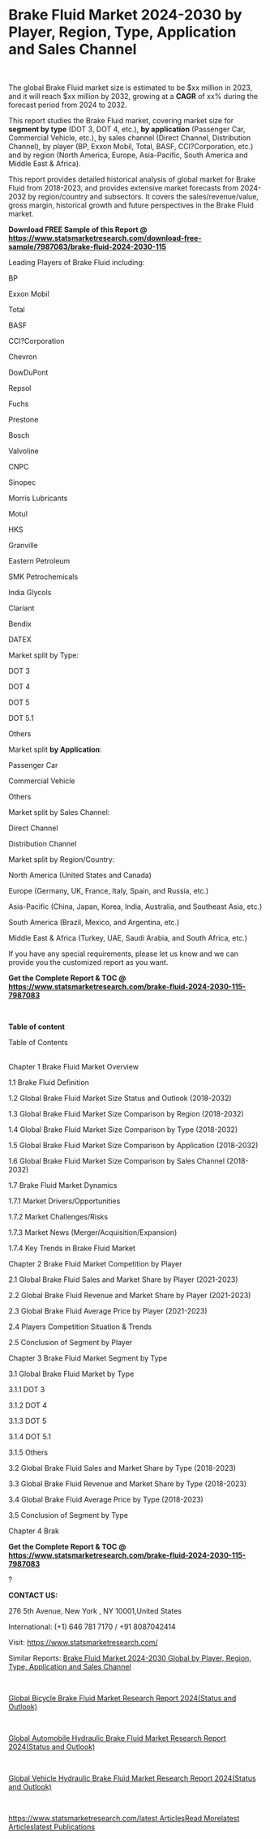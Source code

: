 <h1>Brake Fluid Market 2024-2030 by Player, Region, Type, Application and Sales Channel</h1><br/><p>The global Brake Fluid market size is estimated to be $xx million in 2023, and it will reach $xx million by 2032, growing at a <strong>CAGR</strong> of xx% during the forecast period from 2024 to 2032.</p>
 
 
 
 <p>This report studies the Brake Fluid market, covering market size for <strong>segment by type</strong> (DOT 3, DOT 4, etc.), <strong>by application</strong> (Passenger Car, Commercial Vehicle, etc.), by sales channel (Direct Channel, Distribution Channel), by player (BP, Exxon Mobil, Total, BASF, CCI?Corporation, etc.) and by region (North America, Europe, Asia-Pacific, South America and Middle East & Africa).</p>
 
 
 
 <p>This report provides detailed historical analysis of global market for Brake Fluid from 2018-2023, and provides extensive market forecasts from 2024-2032 by region/country and subsectors. It covers the sales/revenue/value, gross margin, historical growth and future perspectives in the Brake Fluid market.</p>
 
 
 
 <p><strong>Download FREE Sample of this Report @ <a href="https://www.statsmarketresearch.com/download-free-sample/7987083/brake-fluid-2024-2030-115">https://www.statsmarketresearch.com/download-free-sample/7987083/brake-fluid-2024-2030-115</a></strong></p>
 
 
 
 <p>Leading Players of Brake Fluid including:</p>
 
 
 
 <p>BP</p>
 
 
 
 <p>Exxon Mobil</p>
 
 
 
 <p>Total</p>
 
 
 
 <p>BASF</p>
 
 
 
 <p>CCI?Corporation</p>
 
 
 
 <p>Chevron</p>
 
 
 
 <p>DowDuPont</p>
 
 
 
 <p>Repsol</p>
 
 
 
 <p>Fuchs</p>
 
 
 
 <p>Prestone</p>
 
 
 
 <p>Bosch</p>
 
 
 
 <p>Valvoline</p>
 
 
 
 <p>CNPC</p>
 
 
 
 <p>Sinopec</p>
 
 
 
 <p>Morris Lubricants</p>
 
 
 
 <p>Motul</p>
 
 
 
 <p>HKS</p>
 
 
 
 <p>Granville</p>
 
 
 
 <p>Eastern Petroleum</p>
 
 
 
 <p>SMK Petrochemicals</p>
 
 
 
 <p>India Glycols</p>
 
 
 
 <p>Clariant</p>
 
 
 
 <p>Bendix</p>
 
 
 
 <p>DATEX</p>
 
 
 
 <p>Market split by Type:</p>
 
 
 
 <p>DOT 3</p>
 
 
 
 <p>DOT 4</p>
 
 
 
 <p>DOT 5</p>
 
 
 
 <p>DOT 5.1</p>
 
 
 
 <p>Others</p>
 
 
 
 <p>Market split <strong>by Application</strong>:</p>
 
 
 
 <p>Passenger Car</p>
 
 
 
 <p>Commercial Vehicle</p>
 
 
 
 <p>Others</p>
 
 
 
 <p>Market split by Sales Channel:</p>
 
 
 
 <p>Direct Channel</p>
 
 
 
 <p>Distribution Channel</p>
 
 
 
 <p>Market split by Region/Country:</p>
 
 
 
 <p>North America (United States and Canada)</p>
 
 
 
 <p>Europe (Germany, UK, France, Italy, Spain, and Russia, etc.)</p>
 
 
 
 <p>Asia-Pacific (China, Japan, Korea, India, Australia, and Southeast Asia, etc.)</p>
 
 
 
 <p>South America (Brazil, Mexico, and Argentina, etc.)</p>
 
 
 
 <p>Middle East & Africa (Turkey, UAE, Saudi Arabia, and South Africa, etc.)</p>
 
 
 
 <p>If you have any special requirements, please let us know and we can provide you the customized report as you want.</p>
 
 
 
 <div><b>Get the Complete Report & TOC @ <a href="https://www.statsmarketresearch.com/brake-fluid-2024-2030-115-7987083">https://www.statsmarketresearch.com/brake-fluid-2024-2030-115-7987083</a></b></div>
 
 
 
 <p><br />
 
 <b>Table of content</b></p>
 
 
 
 <p>Table of Contents<br />
 
 <br />
 
 Chapter 1 Brake Fluid Market Overview<br />
 
 1.1 Brake Fluid Definition<br />
 
 1.2 Global Brake Fluid Market Size Status and Outlook (2018-2032)<br />
 
 1.3 Global Brake Fluid Market Size Comparison by Region (2018-2032)<br />
 
 1.4 Global Brake Fluid Market Size Comparison by Type (2018-2032)<br />
 
 1.5 Global Brake Fluid Market Size Comparison by Application (2018-2032)<br />
 
 1.6 Global Brake Fluid Market Size Comparison by Sales Channel (2018-2032)<br />
 
 1.7 Brake Fluid Market Dynamics<br />
 
 1.7.1 Market Drivers/Opportunities<br />
 
 1.7.2 Market Challenges/Risks<br />
 
 1.7.3 Market News (Merger/Acquisition/Expansion)<br />
 
 1.7.4 Key Trends in Brake Fluid Market<br />
 
 Chapter 2 Brake Fluid Market Competition by Player<br />
 
 2.1 Global Brake Fluid Sales and Market Share by Player (2021-2023)<br />
 
 2.2 Global Brake Fluid Revenue and Market Share by Player (2021-2023)<br />
 
 2.3 Global Brake Fluid Average Price by Player (2021-2023)<br />
 
 2.4 Players Competition Situation & Trends<br />
 
 2.5 Conclusion of Segment by Player<br />
 
 Chapter 3 Brake Fluid Market Segment by Type<br />
 
 3.1 Global Brake Fluid Market by Type<br />
 
 3.1.1 DOT 3<br />
 
 3.1.2 DOT 4<br />
 
 3.1.3 DOT 5<br />
 
 3.1.4 DOT 5.1<br />
 
 3.1.5 Others<br />
 
 3.2 Global Brake Fluid Sales and Market Share by Type (2018-2023)<br />
 
 3.3 Global Brake Fluid Revenue and Market Share by Type (2018-2023)<br />
 
 3.4 Global Brake Fluid Average Price by Type (2018-2023)<br />
 
 3.5 Conclusion of Segment by Type<br />
 
 Chapter 4 Brak</p>
 
 
 
 <div><b>Get the Complete Report & TOC @ <a href="https://www.statsmarketresearch.com/brake-fluid-2024-2030-115-7987083">https://www.statsmarketresearch.com/brake-fluid-2024-2030-115-7987083</a></b></div>
 
 
 
 <p>? </p>
 
 
 
 <p><b>CONTACT US:</b><br />
 
 276 5th Avenue, New York , NY 10001,United States<br />
 
 International: (+1) 646 781 7170 / +91 8087042414<br />
 
 Visit: <a href="https://www.statsmarketresearch.com/">https://www.statsmarketresearch.com/</a><br />
 
 Similar Reports: <a href="https://www.statsmarketresearch.com/brake-fluid-2024-2030-115-7987083">Brake Fluid Market 2024-2030 Global by Player, Region, Type, Application and Sales Channel</a><br />
 
 <br />
 
 <a href="https://www.statsmarketresearch.com/brake-fluid-2024-2030-115-7987083">Global Bicycle Brake Fluid Market Research Report 2024(Status and Outlook)</a><br />
 
 <br />
 
 <a href="https://www.statsmarketresearch.com/brake-fluid-2024-2030-115-7987083">Global Automobile Hydraulic Brake Fluid Market Research Report 2024(Status and Outlook)</a><br />
 
 <br />
 
 <a href="https://www.statsmarketresearch.com/brake-fluid-2024-2030-115-7987083">Global Vehicle Hydraulic Brake Fluid Market Research Report 2024(Status and Outlook)</a><br />
 
 <br />
 
 <a href="https://gyeongbokgung.com">https://www.statsmarketresearch.com/</a><a href="https://hallyeomaritime.com">latest Articles</a><a href="https://jingwansa.com">Read More</a><a href="https://nguoiviet.jp/">latest Articles</a><a href="https://www.intelmarketresearch.com/">latest Publications</a></p>